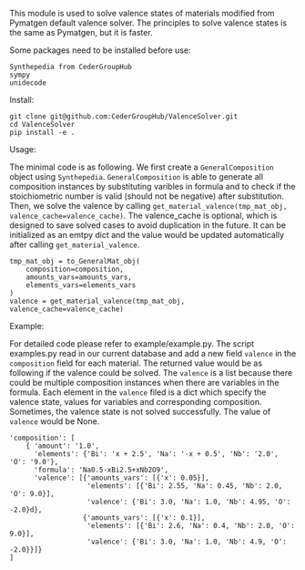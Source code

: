 This module is used to solve valence states of materials modified from Pymatgen default valence solver.
The principles to solve valence states is the same as Pymatgen, but it is faster.

Some packages need to be installed before use: 

    Synthepedia from CederGroupHub
    sympy
    unidecode

Install: 

    git clone git@github.com:CederGroupHub/ValenceSolver.git
    cd ValenceSolver
    pip install -e .
    
Usage: 

The minimal code is as following. We first create a `GeneralComposition` object using `Synthepedia`. `GeneralComposition` is able to generate all composition instances by substituting varibles in formula and to check if the stoichiometric number is valid (should not be negative) after substitution. Then, we solve the valence by calling `get_material_valence(tmp_mat_obj, valence_cache=valence_cache)`. The valence_cache is optional, which is designed to save solved cases to avoid duplication in the future. It can be initialized as an emtpy dict and the value would be updated automatically after calling `get_material_valence`.  

    tmp_mat_obj = to_GeneralMat_obj(
        composition=composition,
        amounts_vars=amounts_vars,
        elements_vars=elements_vars
    )
    valence = get_material_valence(tmp_mat_obj, valence_cache=valence_cache)

Example: 

For detailed code please refer to example/example.py. The script examples.py read in our current database and add a new field `valence` in the `composition` field for each material. The returned value would be as following if the valence could be solved. The `valence` is a list because there could be multiple composition instances when there are variables in the formula. Each element in the `valence` filed is a dict which specify the valence state, values for variables and corresponding composition. Sometimes, the valence state is not solved successfully. The value of `valence` would be None.

    'composition': [
        { 'amount': '1.0',
          'elements': {'Bi': 'x + 2.5', 'Na': '-x + 0.5', 'Nb': '2.0', 'O': '9.0'},
          'formula': 'Na0.5-xBi2.5+xNb2O9',
          'valence': [{'amounts_vars': [{'x': 0.05}],
                       'elements': [{'Bi': 2.55, 'Na': 0.45, 'Nb': 2.0, 'O': 9.0}],
                       'valence': {'Bi': 3.0, 'Na': 1.0, 'Nb': 4.95, 'O': -2.0}d},
                      {'amounts_vars': [{'x': 0.1}],
                       'elements': [{'Bi': 2.6, 'Na': 0.4, 'Nb': 2.0, 'O': 9.0}],
                       'valence': {'Bi': 3.0, 'Na': 1.0, 'Nb': 4.9, 'O': -2.0}}]}
    ]
    